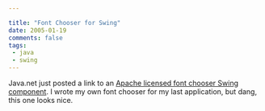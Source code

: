 ```yaml
---

title: "Font Chooser for Swing"
date: 2005-01-19
comments: false
tags:
 - java
 - swing
---
```


Java.net just posted a link to an [Apache licensed font chooser Swing component](http://common.l2fprod.com/index.php). I wrote my own font chooser for my last application, but dang, this one looks nice.

